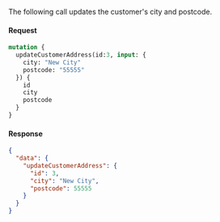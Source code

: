 The following call updates the customer's city and postcode.

<CodeBlock slots="heading, code" repeat="2" languages="GRAPHQL,JSON"/>

#### Request

```graphql
mutation {
  updateCustomerAddress(id:3, input: {
    city: "New City"
    postcode: "55555"
  }) {
    id
    city
    postcode
  }
}
```

#### Response

```json
{
  "data": {
    "updateCustomerAddress": {
      "id": 3,
      "city": "New City",
      "postcode": 55555
    }
  }
}
```
